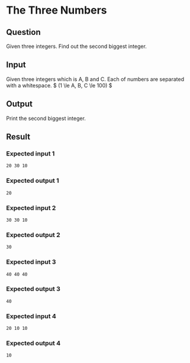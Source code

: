 # The Three Numbers

## Question

Given three integers. Find out the second biggest integer.

## Input

Given three integers which is A, B and C. Each of numbers are separated with a whitespace. $ (1 \le A, B, C \le 100) $

## Output

Print the second biggest integer.

## Result

### Expected input 1

```
20 30 10
```

### Expected output 1

```
20
```

### Expected input 2

```
30 30 10
```

### Expected output 2

```
30
```

### Expected input 3

```
40 40 40
```

### Expected output 3

```
40
```

### Expected input 4

```
20 10 10
```

### Expected output 4

```
10
```

